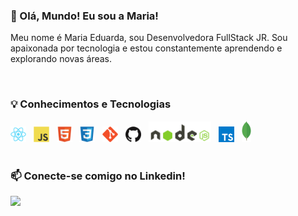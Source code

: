 ### 👋 Olá, Mundo! Eu sou a Maria!

Meu nome é Maria Eduarda, sou Desenvolvedora FullStack JR. Sou apaixonada por tecnologia e estou constantemente aprendendo e explorando novas áreas.

<br />

###  💡 Conhecimentos e Tecnologias

<div>
  <img src="./images/react.png" width="25" title="React"/> &nbsp;
  <img src="./images/js.png" width="25" title="JavaScript"/> &nbsp;
  <img src="./images/html.png" width="25" title="HTML5"/> &nbsp;
  <img src="./images/css.png" width="25" title="CSS3"/> &nbsp;
  <img src="./images/git.png" width="25" title="Git"/> &nbsp;
  <img src="./images/github.png" width="25" title="Github"/> &nbsp;
  <img src="./images/node.png" width="100" title="Node JS"/> &nbsp;
  <img src="./images/typescript.png" width="25" title="TypeScript"/> &nbsp;
  <img src="./images/mongo.png" width="15" title="MongoDB"/> &nbsp;
</div>

<br />

### 📫 Conecte-se comigo no Linkedin!

[<img src="https://img.shields.io/badge/linkedin-%230077B5.svg?&style=for-the-badge&logo=linkedin&logoColor=white" />](https://www.linkedin.com/in/maria-gurgel-202ba6240/)
